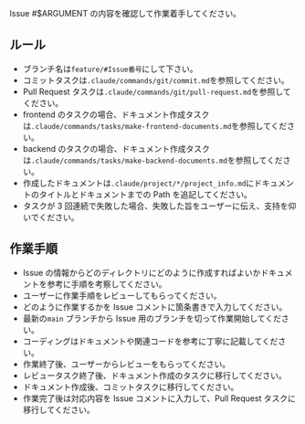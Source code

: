 Issue #$ARGUMENT の内容を確認して作業着手してください。

## ルール

- ブランチ名は`feature/#Issue番号`にして下さい。
- コミットタスクは`.claude/commands/git/commit.md`を参照してください。
- Pull Request タスクは`.claude/commands/git/pull-request.md`を参照してください。
- frontend のタスクの場合、ドキュメント作成タスクは`.claude/commands/tasks/make-frontend-documents.md`を参照してください。
- backend のタスクの場合、ドキュメント作成タスクは`.claude/commands/tasks/make-backend-documents.md`を参照してください。
- 作成したドキュメントは`.claude/project/*/project_info.md`にドキュメントのタイトルとドキュメントまでの Path を追記してください。
- タスクが 3 回連続で失敗した場合、失敗した旨をユーザーに伝え、支持を仰いでください。

## 作業手順

- Issue の情報からどのディレクトリにどのように作成すればよいかドキュメントを参考に手順を考察してください。
- ユーザーに作業手順をレビューしてもらってください。
- どのように作業するかを Issue コメントに箇条書きで入力してください。
- 最新の`main` ブランチから Issue 用のブランチを切って作業開始してください。
- コーディングはドキュメントや関連コードを参考に丁寧に記載してください。
- 作業終了後、ユーザーからレビューをもらってください。
- レビュータスク終了後、ドキュメント作成のタスクに移行してください。
- ドキュメント作成後、コミットタスクに移行してください。
- 作業完了後は対応内容を Issue コメントに入力して、Pull Request タスクに移行してください。
